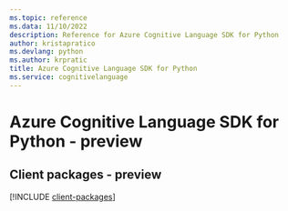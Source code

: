 ```yaml
---
ms.topic: reference
ms.data: 11/10/2022
description: Reference for Azure Cognitive Language SDK for Python
author: kristapratico
ms.devlang: python
ms.author: krpratic
title: Azure Cognitive Language SDK for Python
ms.service: cognitivelanguage
---
```

# Azure Cognitive Language SDK for Python - preview

## Client packages - preview
[!INCLUDE [client-packages](cognitive-language-client-index.md)]